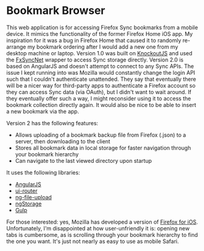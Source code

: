 Bookmark Browser
===============
This web application is for accessing Firefox Sync bookmarks from a mobile device. It mimics the functionality of the former Firefox Home iOS app. My 
inspiration for it was a bug in Firefox Home that caused it to randomly re-arrange my bookmark ordering after I would add a new one from my desktop 
machine or laptop. Version 1.0 was built on [KnockoutJS](http://knockoutjs.com/) and used the [FxSyncNet](https://github.com/pieterderycke/FxSyncNet) wrapper to access Sync storage directly. Version 2.0 is based on AngularJS 
and doesn't attempt to connect to any Sync APIs. The issue I kept running into was Mozilla would constantly change the login API such that I couldn't
authenticate unattended. They say that eventually there will be a nicer way for third-party apps to authenticate a Firefox account so they can access
Sync data (via OAuth), but I didn't want to wait around. If they eventually offer such a way, I might reconsider using it to access the bookmark collection directly again. It would also be nice to
be able to insert a new bookmark via the app.

Version 2 has the following features:
* Allows uploading of a bookmark backup file from Firefox (.json) to a server, then downloading to the client
* Stores all bookmark data in local storage for faster navigation through your bookmark hierarchy
* Can navigate to the last viewed directory upon startup

It uses the following libraries:
* [AngularJS](http://angularjs.org)
* [ui-router](https://github.com/angular-ui/ui-router)
* [ng-file-upload](https://github.com/danialfarid/ng-file-upload)
* [ngStorage](https://github.com/gsklee/ngStorage)
* [Gulp](https://gulpjs.com)


For those interested: yes, Mozilla has developed a version of [Firefox for iOS](https://www.mozilla.org/en-US/firefox/mobile). Unfortunately, I'm disappointed at how user-unfriendly it is: opening new tabs is cumbersome, as is scrolling through your bookmark hierarchy to find the one you want. It's just not nearly as easy to use as mobile Safari.